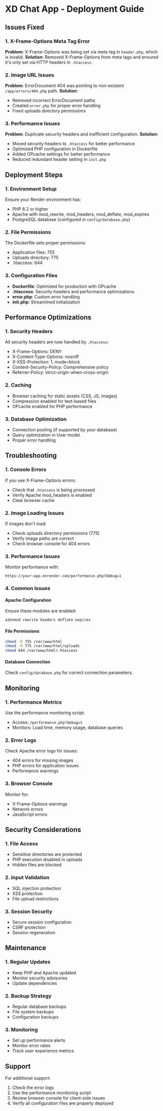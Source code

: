 # XD Chat App - Deployment Guide

## Issues Fixed

### 1. X-Frame-Options Meta Tag Error
**Problem**: X-Frame-Options was being set via meta tag in `header.php`, which is invalid.
**Solution**: Removed X-Frame-Options from meta tags and ensured it's only set via HTTP headers in `.htaccess`.

### 2. Image URL Issues
**Problem**: ErrorDocument 404 was pointing to non-existent `/app/errors/404.php` path.
**Solution**: 
- Removed incorrect ErrorDocument paths
- Created `error.php` for proper error handling
- Fixed uploads directory permissions

### 3. Performance Issues
**Problem**: Duplicate security headers and inefficient configuration.
**Solution**:
- Moved security headers to `.htaccess` for better performance
- Optimized PHP configuration in Dockerfile
- Added OPcache settings for better performance
- Reduced redundant header setting in `init.php`

## Deployment Steps

### 1. Environment Setup
Ensure your Render environment has:
- PHP 8.2 or higher
- Apache with mod_rewrite, mod_headers, mod_deflate, mod_expires
- PostgreSQL database (configured in `config/database.php`)

### 2. File Permissions
The Dockerfile sets proper permissions:
- Application files: 755
- Uploads directory: 775
- .htaccess: 644

### 3. Configuration Files
- **Dockerfile**: Optimized for production with OPcache
- **.htaccess**: Security headers and performance optimizations
- **error.php**: Custom error handling
- **init.php**: Streamlined initialization

## Performance Optimizations

### 1. Security Headers
All security headers are now handled by `.htaccess`:
- X-Frame-Options: DENY
- X-Content-Type-Options: nosniff
- X-XSS-Protection: 1; mode=block
- Content-Security-Policy: Comprehensive policy
- Referrer-Policy: strict-origin-when-cross-origin

### 2. Caching
- Browser caching for static assets (CSS, JS, images)
- Compression enabled for text-based files
- OPcache enabled for PHP performance

### 3. Database Optimization
- Connection pooling (if supported by your database)
- Query optimization in User model
- Proper error handling

## Troubleshooting

### 1. Console Errors
If you see X-Frame-Options errors:
- Check that `.htaccess` is being processed
- Verify Apache mod_headers is enabled
- Clear browser cache

### 2. Image Loading Issues
If images don't load:
- Check uploads directory permissions (775)
- Verify image paths are correct
- Check browser console for 404 errors

### 3. Performance Issues
Monitor performance with:
```
https://your-app.onrender.com/performance.php?debug=1
```

### 4. Common Issues

#### Apache Configuration
Ensure these modules are enabled:
```bash
a2enmod rewrite headers deflate expires
```

#### File Permissions
```bash
chmod -R 755 /var/www/html
chmod -R 775 /var/www/html/uploads
chmod 644 /var/www/html/.htaccess
```

#### Database Connection
Check `config/database.php` for correct connection parameters.

## Monitoring

### 1. Performance Metrics
Use the performance monitoring script:
- Access: `/performance.php?debug=1`
- Monitors: Load time, memory usage, database queries

### 2. Error Logs
Check Apache error logs for issues:
- 404 errors for missing images
- PHP errors for application issues
- Performance warnings

### 3. Browser Console
Monitor for:
- X-Frame-Options warnings
- Network errors
- JavaScript errors

## Security Considerations

### 1. File Access
- Sensitive directories are protected
- PHP execution disabled in uploads
- Hidden files are blocked

### 2. Input Validation
- SQL injection protection
- XSS protection
- File upload restrictions

### 3. Session Security
- Secure session configuration
- CSRF protection
- Session regeneration

## Maintenance

### 1. Regular Updates
- Keep PHP and Apache updated
- Monitor security advisories
- Update dependencies

### 2. Backup Strategy
- Regular database backups
- File system backups
- Configuration backups

### 3. Monitoring
- Set up performance alerts
- Monitor error rates
- Track user experience metrics

## Support

For additional support:
1. Check the error logs
2. Use the performance monitoring script
3. Review browser console for client-side issues
4. Verify all configuration files are properly deployed 